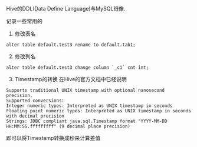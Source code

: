 Hive的DDL(Data Define Language)与MySQL很像.

记录一些常用的
1. 修改表名
```
alter table default.test3 rename to default.tab1;
```

2. 修改列名
```
alter table default.test3 change column `_c1` cnt int;
```
3. Timestamp的转换
在Hive的官方文档中已经说明
```
Supports traditional UNIX timestamp with optional nanosecond precision.
Supported conversions:
Integer numeric types: Interpreted as UNIX timestamp in seconds
Floating point numeric types: Interpreted as UNIX timestamp in seconds with decimal precision
Strings: JDBC compliant java.sql.Timestamp format "YYYY-MM-DD HH:MM:SS.fffffffff" (9 decimal place precision)
```
即可以将Timestamp转换成秒来计算差值

